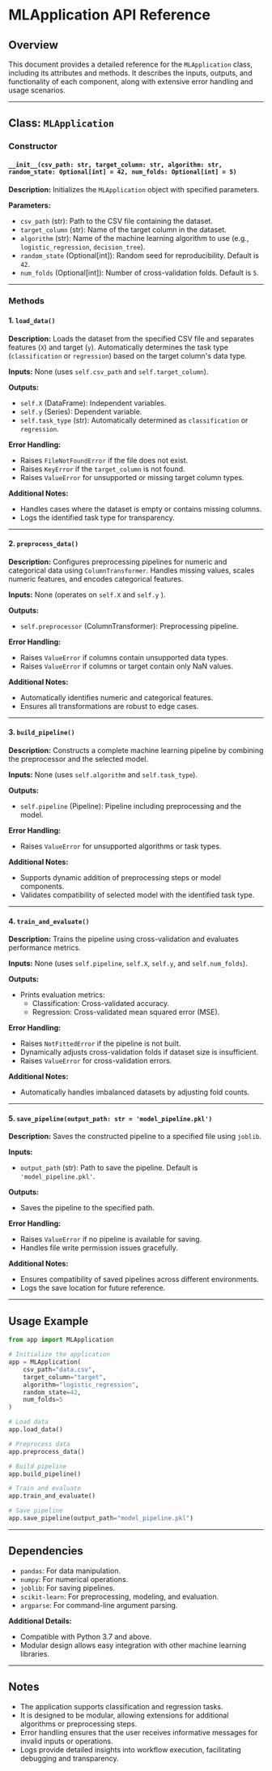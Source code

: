 # MLApplication API Reference

## Overview

This document provides a detailed reference for the `MLApplication` class, including its attributes and methods. It describes the inputs, outputs, and functionality of each component, along with extensive error handling and usage scenarios.

---

## Class: `MLApplication`

### Constructor

#### `__init__(csv_path: str, target_column: str, algorithm: str, random_state: Optional[int] = 42, num_folds: Optional[int] = 5)`

**Description:** Initializes the `MLApplication` object with specified parameters.

**Parameters:**
- `csv_path` (str): Path to the CSV file containing the dataset.
- `target_column` (str): Name of the target column in the dataset.
- `algorithm` (str): Name of the machine learning algorithm to use (e.g., `logistic_regression`, `decision_tree`).
- `random_state` (Optional[int]): Random seed for reproducibility. Default is `42`.
- `num_folds` (Optional[int]): Number of cross-validation folds. Default is `5`.

---

### Methods

#### 1. `load_data()`

**Description:**
Loads the dataset from the specified CSV file and separates features (`X`) and target (`y`). Automatically determines the task type (`classification` or `regression`) based on the target column's data type.

**Inputs:** None (uses `self.csv_path` and `self.target_column`).

**Outputs:**
- `self.X` (DataFrame): Independent variables.
- `self.y` (Series): Dependent variable.
- `self.task_type` (str): Automatically determined as `classification` or `regression`.

**Error Handling:**
- Raises `FileNotFoundError` if the file does not exist.
- Raises `KeyError` if the `target_column` is not found.
- Raises `ValueError` for unsupported or missing target column types.

**Additional Notes:**
- Handles cases where the dataset is empty or contains missing columns.
- Logs the identified task type for transparency.

---

#### 2. `preprocess_data()`

**Description:**
Configures preprocessing pipelines for numeric and categorical data using `ColumnTransformer`. Handles missing values, scales numeric features, and encodes categorical features.

**Inputs:** None (operates on `self.X` and `self.y` ).

**Outputs:**
- `self.preprocessor` (ColumnTransformer): Preprocessing pipeline.

**Error Handling:**
- Raises `ValueError` if columns contain unsupported data types.
- Raises `ValueError` if columns or target contain only NaN values.

**Additional Notes:**
- Automatically identifies numeric and categorical features.
- Ensures all transformations are robust to edge cases.

---

#### 3. `build_pipeline()`

**Description:**
Constructs a complete machine learning pipeline by combining the preprocessor and the selected model.

**Inputs:** None (uses `self.algorithm` and `self.task_type`).

**Outputs:**
- `self.pipeline` (Pipeline): Pipeline including preprocessing and the model.

**Error Handling:**
- Raises `ValueError` for unsupported algorithms or task types.

**Additional Notes:**
- Supports dynamic addition of preprocessing steps or model components.
- Validates compatibility of selected model with the identified task type.

---

#### 4. `train_and_evaluate()`

**Description:**
Trains the pipeline using cross-validation and evaluates performance metrics.

**Inputs:** None (uses `self.pipeline`, `self.X`, `self.y`, and `self.num_folds`).

**Outputs:**
- Prints evaluation metrics:
  - Classification: Cross-validated accuracy.
  - Regression: Cross-validated mean squared error (MSE).

**Error Handling:**
- Raises `NotFittedError` if the pipeline is not built.
- Dynamically adjusts cross-validation folds if dataset size is insufficient.
- Raises `ValueError` for cross-validation errors.

**Additional Notes:**
- Automatically handles imbalanced datasets by adjusting fold counts.


---

#### 5. `save_pipeline(output_path: str = 'model_pipeline.pkl')`

**Description:**
Saves the constructed pipeline to a specified file using `joblib`.

**Inputs:**
- `output_path` (str): Path to save the pipeline. Default is `'model_pipeline.pkl'`.

**Outputs:**
- Saves the pipeline to the specified path.

**Error Handling:**
- Raises `ValueError` if no pipeline is available for saving.
- Handles file write permission issues gracefully.

**Additional Notes:**
- Ensures compatibility of saved pipelines across different environments.
- Logs the save location for future reference.

---

## Usage Example

```python
from app import MLApplication

# Initialize the application
app = MLApplication(
    csv_path="data.csv",
    target_column="target",
    algorithm="logistic_regression",
    random_state=42,
    num_folds=5
)

# Load data
app.load_data()

# Preprocess data
app.preprocess_data()

# Build pipeline
app.build_pipeline()

# Train and evaluate
app.train_and_evaluate()

# Save pipeline
app.save_pipeline(output_path="model_pipeline.pkl")
```

---

## Dependencies

- `pandas`: For data manipulation.
- `numpy`: For numerical operations.
- `joblib`: For saving pipelines.
- `scikit-learn`: For preprocessing, modeling, and evaluation.
- `argparse`: For command-line argument parsing.

**Additional Details:**
- Compatible with Python 3.7 and above.
- Modular design allows easy integration with other machine learning libraries.

---

## Notes

- The application supports classification and regression tasks.
- It is designed to be modular, allowing extensions for additional algorithms or preprocessing steps.
- Error handling ensures that the user receives informative messages for invalid inputs or operations.
- Logs provide detailed insights into workflow execution, facilitating debugging and transparency.

